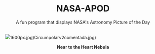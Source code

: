 <div align="center">
  <h1>
    NASA-APOD
  </h1>
</div>
  
<div align="center">
  A fun program that displays NASA's Astronomy Picture of the Day
</div>

<br>

![](https://apod.nasa.gov/apod/image/2412/Heart_HorneEvans_4096.jpg)1600px.jpg)Circumpolarv2comentada.jpg)

<p align = "center">
  <b>Near to the Heart Nebula</b>
</p>
